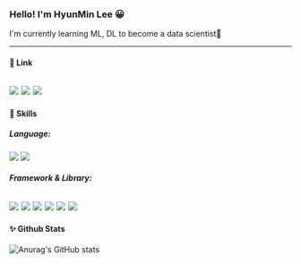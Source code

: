 ### Hello! I'm HyunMin Lee 😀


I'm currently learning ML, DL to become a data scientist🌱
</br>
***


#### 🔗 Link
<a href="https://www.notion.so/Lee-Hyun-Min-s-Notion-369f7567543742028fc187f8841cbc66"><img src="https://img.shields.io/badge/Tech blog-3361CC?style=flat-square&logo=Notion&logoColor=white&link=https://www.notion.so/Lee-Hyun-Min-s-Notion-369f7567543742028fc187f8841cbc66"/></a> 
<a href="mailto:gmlkd2006@gmail.com"><img src="https://img.shields.io/badge/gmlkd2006@gmail.com-EA4335?style=flat-square&logo=Gmail&logoColor=white&link=mailto:gmlkd2006@gmail.com"/></a> 
<a href="https://www.notion.so/2ce33cfec92b4459aa3f8290aa860200"><img src="https://img.shields.io/badge/Resume-018EF5?style=flat-square&logo=ReadMe&logoColor=white&link=https://www.notion.so/2ce33cfec92b4459aa3f8290aa860200"/></a> 
---


#### 💪 Skills

##### Language:
<img src="https://img.shields.io/badge/Python-3776AB?style=flat-square&logo=PYTHON&logoColor=white"> <img src="https://img.shields.io/badge/JavaScript-F7DF1E?style=flat-square&logo=javascript&logoColor=white">

##### Framework & Library:
<img src="https://img.shields.io/badge/Pytorch-EE4C2C?style=flat-square&logo=PYTORCH&logoColor=white"> <img src="https://img.shields.io/badge/PyTorch Lightning-792EE5?style=flat-square&logo=PYTORCH Lightning&logoColor=white"> <img src="https://img.shields.io/badge/TensorFlow-FF6F00?style=flat-square&logo=tensorflow&logoColor=white"> <img src="https://img.shields.io/badge/Keras-D00000?style=flat-square&logo=keras&logoColor=white"> <img src="https://img.shields.io/badge/Flask-000000?style=flat-square&logo=flask&logoColor=white"> <img src="https://img.shields.io/badge/Amazon EC2-FF9900?style=flat-square&logo=Amazon ec2&logoColor=white">
---


#### ✨ Github Stats

![Anurag's GitHub stats](https://github-readme-stats.vercel.app/api?username=LEEHM97&show_icons=true&theme=tokyonight)
